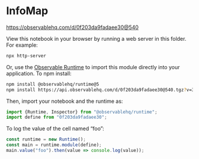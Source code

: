 # InfoMap

https://observablehq.com/d/0f203da9fadaee30@540

View this notebook in your browser by running a web server in this folder. For
example:

~~~sh
npx http-server
~~~

Or, use the [Observable Runtime](https://github.com/observablehq/runtime) to
import this module directly into your application. To npm install:

~~~sh
npm install @observablehq/runtime@5
npm install https://api.observablehq.com/d/0f203da9fadaee30@540.tgz?v=3
~~~

Then, import your notebook and the runtime as:

~~~js
import {Runtime, Inspector} from "@observablehq/runtime";
import define from "0f203da9fadaee30";
~~~

To log the value of the cell named “foo”:

~~~js
const runtime = new Runtime();
const main = runtime.module(define);
main.value("foo").then(value => console.log(value));
~~~

